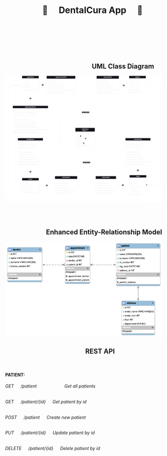 # &emsp;&emsp;&emsp;&emsp; :hospital: &emsp;DentalCura App &emsp;:hospital:
<br/><br/><br/><br/><br/><br/>


## &emsp;&emsp;&emsp;&emsp;&emsp;&emsp;&emsp;&emsp;&emsp;&emsp;&emsp;&emsp;&emsp; UML Class Diagram
![UML](uml.drawio.png)
<br/><br/><br/><br/>

## &emsp;&emsp;&emsp;&emsp;&emsp;&emsp; Enhanced Entity-Relationship Model
![Enhanced entity-relationship model](eer_diagram.png)



## &emsp;&emsp;&emsp;&emsp;&emsp;&emsp;&emsp;&emsp;&emsp;&emsp;&emsp;&emsp; REST API
<br/>

#### PATIENT:
###### GET  &emsp; /patient $~~~~~~~~~~~~~~~~$ &emsp; Get all patients
###### GET  &emsp; /patient/{id} &emsp; Get patient by id
###### POST &emsp; /patient &emsp; Create new patient
###### PUT &emsp; /patient/{id} &emsp; Update patient by id
###### DELETE &emsp; /patient/{id} &emsp; Delete patient by id